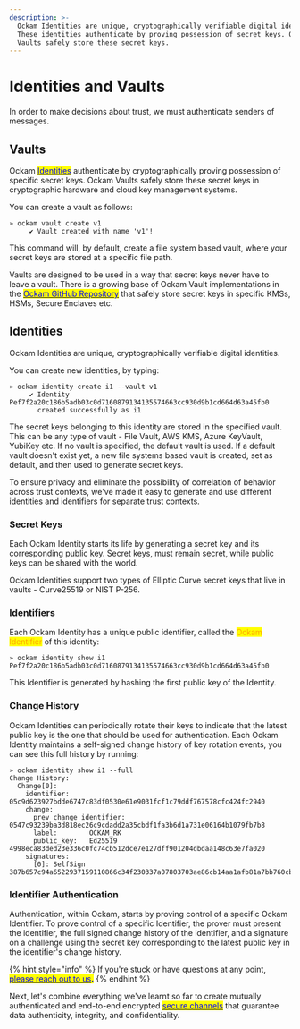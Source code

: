 ```yaml
---
description: >-
  Ockam Identities are unique, cryptographically verifiable digital identities.
  These identities authenticate by proving possession of secret keys. Ockam
  Vaults safely store these secret keys.
---
```


# Identities and Vaults

In order to make decisions about trust, we must authenticate senders of messages.

## Vaults

Ockam [<mark style="color:blue;">Identities</mark>](identities.md#identity) authenticate by cryptographically proving possession of specific secret keys.  Ockam Vaults safely store these secret keys in cryptographic hardware and cloud key management systems.

You can create a vault as follows:&#x20;

```
» ockam vault create v1
     ✔︎ Vault created with name 'v1'!
```

This command will, by default, create a file system based vault, where your secret keys are stored at a specific file path.

Vaults are designed to be used in a way that secret keys never have to leave a vault. There is a growing base of Ockam Vault implementations in the [<mark style="color:blue;">Ockam GitHub Repository</mark>](https://github.com/build-trust/ockam) that safely store secret keys in specific KMSs, HSMs, Secure Enclaves etc.

## Identities

Ockam Identities are unique, cryptographically verifiable digital identities.

You can create new identities, by typing: &#x20;

```
» ockam identity create i1 --vault v1
     ✔︎ Identity Pef7f2a20c186b5adb03c0d7160879134135574663cc930d9b1cd664d63a45fb0
       created successfully as i1
```

The secret keys belonging to this identity are stored in the specified vault. This can be any type of vault - File Vault, AWS KMS, Azure KeyVault, YubiKey etc. If no vault is specified, the default vault is used. If a default vault doesn't exist yet, a new file systems based vault is created, set as default, and then used to generate secret keys.

To ensure privacy and eliminate the possibility of correlation of behavior across trust contexts, we've made it easy to generate and use different identities and identifiers for separate trust contexts.

### Secret Keys

Each Ockam Identity starts its life by generating a secret key and its corresponding public key. Secret keys, must remain secret, while public keys can be shared with the world.

Ockam Identities support two types of Elliptic Curve secret keys that live in vaults - Curve25519 or NIST P-256.

### Identifiers

Each Ockam Identity has a unique public identifier, called the <mark style="color:orange;">Ockam Identifier</mark> of this identity:

```
» ockam identity show i1
Pef7f2a20c186b5adb03c0d7160879134135574663cc930d9b1cd664d63a45fb0
```

This Identifier is generated by hashing the first public key of the Identity.

### Change History

Ockam Identities can periodically rotate their keys to indicate that the latest public key is the one that should be used for authentication. Each Ockam Identity maintains a self-signed change history of key rotation events, you can see this full history by running:

```
» ockam identity show i1 --full
Change History:
  Change[0]:
    identifier: 05c9d623927bdde6747c83df0530e61e9031fcf1c79ddf767578cfc424fc2940
    change:
      prev_change_identifier: 0547c93239ba3d818ec26c9cdadd2a35cbdf1fa3b6d1a731e06164b1079fb7b8
      label:        OCKAM_RK
      public_key:   Ed25519 4998eca83ded23e336c0fc74cb512dce7e127dff901204dbdaa148c63e7fa020
    signatures:
      [0]: SelfSign 387b657c94a6522937159110866c34f230337a07803703ae86cb14aa1afb81a7bb760cb5b0850cd1074e45a0cf40beef3ba5e59114846ad91dcc2bafb7e05a06
```

### Identifier Authentication

Authentication, within Ockam, starts by proving control of a specific Ockam Identifier. To prove control of a specific Identifier, the prover must present the identifier, the full signed change history of the identifier, and a signature on a challenge using the secret key corresponding to the latest public key in the identifier's change history.

{% hint style="info" %}
If you're stuck or have questions at any point, [<mark style="color:blue;">please reach out to us</mark>](https://www.ockam.io/contact)<mark style="color:blue;">**.**</mark>
{% endhint %}

Next, let's combine everything we've learnt so far to create mutually authenticated and end-to-end encrypted [<mark style="color:blue;">secure channels</mark>](secure-channels.md) that guarantee data authenticity, integrity, and confidentiality.
